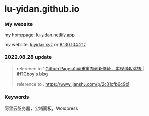 # lu-yidan.github.io

### My website

my homepage: [lu-yidan.netlify.app](luyidan.netlify.app)

my website: [luyidan.xyz](luyidan.xyz) or [8.130.104.212](8.130.104.212)

### 2022.08.28 update

> reference to：[Github Pages页面重定向到新网址，实现域名跳转 | iHTCboy's blog](https://ihtcboy.com/2018/05/06/2018-05-06_Github_Pages页面重定向到新网址,实现域名跳转//)
>
> reference to：https://www.jianshu.com/p/2c31cfb6c9b1

### Keywords

阿里云服务器，宝塔面板，Wordpress
